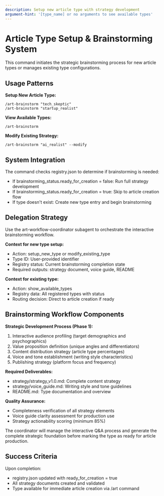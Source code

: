 ```yaml
---
description: Setup new article type with strategy development
argument-hint: '[type_name] or no arguments to see available types'
---
```


# Article Type Setup & Brainstorming System

This command initiates the strategic brainstorming process for new article types or manages existing type configurations.

## Usage Patterns

**Setup New Article Type:**
```
/art-brainstorm "tech_skeptic"
/art-brainstorm "startup_realist"
```

**View Available Types:**
```
/art-brainstorm
```

**Modify Existing Strategy:**
```
/art-brainstorm "ai_realist" --modify
```

## System Integration

The command checks registry.json to determine if brainstorming is needed:
- If brainstorming_status.ready_for_creation = false: Run full strategy development
- If brainstorming_status.ready_for_creation = true: Skip to article creation flow
- If type doesn't exist: Create new type entry and begin brainstorming

## Delegation Strategy

Use the art-workflow-coordinator subagent to orchestrate the interactive brainstorming workflow.

**Context for new type setup:**
- Action: setup_new_type or modify_existing_type
- Type ID: User-provided identifier
- Registry status: Current brainstorming completion state
- Required outputs: strategy document, voice guide, README

**Context for existing type:**
- Action: show_available_types
- Registry data: All registered types with status
- Routing decision: Direct to article creation if ready

## Brainstorming Workflow Components

**Strategic Development Process (Phase 1):**
1. Interactive audience profiling (target demographics and psychographics)
2. Value proposition definition (unique angles and differentiators)
3. Content distribution strategy (article type percentages)
4. Voice and tone establishment (writing style characteristics)
5. Publishing strategy (platform focus and frequency)

**Required Deliverables:**
- strategy/strategy_v1.0.md: Complete content strategy
- strategy/voice_guide.md: Writing style and tone guidelines
- README.md: Type documentation and overview

**Quality Assurance:**
- Completeness verification of all strategy elements
- Voice guide clarity assessment for production use
- Strategy actionability scoring (minimum 85%)

The coordinator will manage the interactive Q&A process and generate the complete strategic foundation before marking the type as ready for article production.

## Success Criteria

Upon completion:
- registry.json updated with ready_for_creation = true
- All strategy documents created and validated
- Type available for immediate article creation via /art command